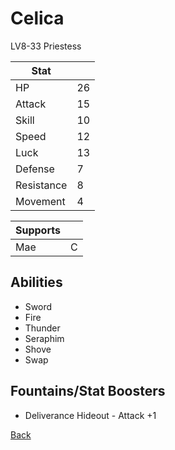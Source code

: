 # Celica

LV8-33 Priestess

| Stat       | <!-- --> |
| ---------- | -------- |
| HP         | 26       |
| Attack     | 15       |
| Skill      | 10       |
| Speed      | 12       |
| Luck       | 13       |
| Defense    | 7        |
| Resistance | 8        |
| Movement   | 4        |

| Supports | <!-- --> |
| -------- | -------- |
| Mae      | C        |

## Abilities

- Sword
- Fire
- Thunder
- Seraphim
- Shove
- Swap

## Fountains/Stat Boosters

- Deliverance Hideout - Attack +1

[Back](../README.md)
